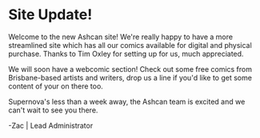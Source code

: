 # Site Update!

Welcome to the new Ashcan site!  We're really happy to have a more streamlined site which has all our comics available for digital and physical purchase.  Thanks to Tim Oxley for setting up for us, much appreciated.

We will soon have a webcomic section!  Check out some free comics from Brisbane-based artists and writers, drop us a line if you'd like to get some content of your on there too.

Supernova's less than a week away, the Ashcan team is excited and we can't wait to see you there.

-Zac | Lead Administrator
